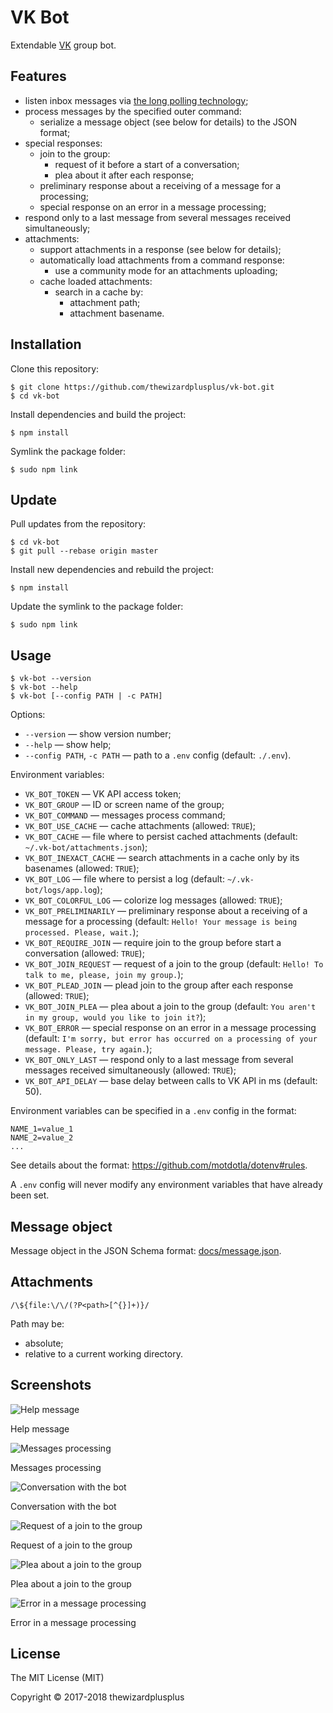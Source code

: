 # VK Bot

Extendable [VK](http://vk.com/) group bot.

## Features

- listen inbox messages via [the long polling technology](https://vk.com/dev/using_longpoll);
- process messages by the specified outer command:
  - serialize a message object (see below for details) to the JSON format;
- special responses:
  - join to the group:
    - request of it before a start of a conversation;
    - plea about it after each response;
  - preliminary response about a receiving of a message for a processing;
  - special response on an error in a message processing;
- respond only to a last message from several messages received simultaneously;
- attachments:
  - support attachments in a response (see below for details);
  - automatically load attachments from a command response:
    - use a community mode for an attachments uploading;
  - cache loaded attachments:
    - search in a cache by:
      - attachment path;
      - attachment basename.

## Installation

Clone this repository:

```
$ git clone https://github.com/thewizardplusplus/vk-bot.git
$ cd vk-bot
```

Install dependencies and build the project:

```
$ npm install
```

Symlink the package folder:

```
$ sudo npm link
```

## Update

Pull updates from the repository:

```
$ cd vk-bot
$ git pull --rebase origin master
```

Install new dependencies and rebuild the project:

```
$ npm install
```

Update the symlink to the package folder:

```
$ sudo npm link
```

## Usage

```
$ vk-bot --version
$ vk-bot --help
$ vk-bot [--config PATH | -c PATH]
```

Options:

- `--version` &mdash; show version number;
- `--help` &mdash; show help;
- `--config PATH`, `-c PATH` &mdash; path to a `.env` config (default: `./.env`).

Environment variables:

- `VK_BOT_TOKEN` &mdash; VK API access token;
- `VK_BOT_GROUP` &mdash; ID or screen name of the group;
- `VK_BOT_COMMAND` &mdash; messages process command;
- `VK_BOT_USE_CACHE` &mdash; cache attachments (allowed: `TRUE`);
- `VK_BOT_CACHE` &mdash; file where to persist cached attachments (default: `~/.vk-bot/attachments.json`);
- `VK_BOT_INEXACT_CACHE` &mdash; search attachments in a cache only by its basenames (allowed: `TRUE`);
- `VK_BOT_LOG` &mdash; file where to persist a log (default: `~/.vk-bot/logs/app.log`);
- `VK_BOT_COLORFUL_LOG` &mdash; colorize log messages (allowed: `TRUE`);
- `VK_BOT_PRELIMINARILY` &mdash; preliminary response about a receiving of a message for a processing (default: `Hello! Your message is being processed. Please, wait.`);
- `VK_BOT_REQUIRE_JOIN` &mdash; require join to the group before start a conversation (allowed: `TRUE`);
- `VK_BOT_JOIN_REQUEST` &mdash; request of a join to the group (default: `Hello! To talk to me, please, join my group.`);
- `VK_BOT_PLEAD_JOIN` &mdash; plead join to the group after each response (allowed: `TRUE`);
- `VK_BOT_JOIN_PLEA` &mdash; plea about a join to the group (default: `You aren't in my group, would you like to join it?`);
- `VK_BOT_ERROR` &mdash; special response on an error in a message processing (default: `I'm sorry, but error has occurred on a processing of your message. Please, try again.`);
- `VK_BOT_ONLY_LAST` &mdash; respond only to a last message from several messages received simultaneously (allowed: `TRUE`);
- `VK_BOT_API_DELAY` &mdash; base delay between calls to VK API in ms (default: 50).

Environment variables can be specified in a `.env` config in the format:

```
NAME_1=value_1
NAME_2=value_2
...
```

See details about the format: https://github.com/motdotla/dotenv#rules.

A `.env` config will never modify any environment variables that have already been set.

## Message object

Message object in the JSON Schema format: [docs/message.json](docs/message.json).

## Attachments

```regex
/\${file:\/\/(?P<path>[^{}]+)}/
```

Path may be:

- absolute;
- relative to a current working directory.

## Screenshots

![Help message](screenshots/screenshot_00.png)

Help message

![Messages processing](screenshots/screenshot_01.png)

Messages processing

![Conversation with the bot](screenshots/screenshot_02.png)

Conversation with the bot

![Request of a join to the group](screenshots/screenshot_03.00.png)

Request of a join to the group

![Plea about a join to the group](screenshots/screenshot_03.01.png)

Plea about a join to the group

![Error in a message processing](screenshots/screenshot_04.png)

Error in a message processing

## License

The MIT License (MIT)

Copyright &copy; 2017-2018 thewizardplusplus
